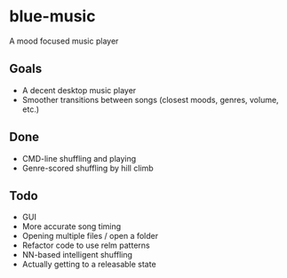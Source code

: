 # blue-music
A mood focused music player

## Goals
- A decent desktop music player
- Smoother transitions between songs (closest moods, genres, volume, etc.)

## Done
- CMD-line shuffling and playing
- Genre-scored shuffling by hill climb

## Todo
- GUI
- More accurate song timing
- Opening multiple files / open a folder
- Refactor code to use relm patterns
- NN-based intelligent shuffling
- Actually getting to a releasable state
